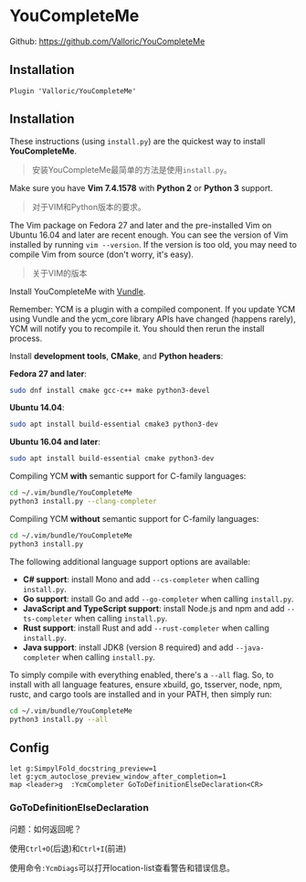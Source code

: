 # YouCompleteMe

Github: https://github.com/Valloric/YouCompleteMe

## Installation

```vim
Plugin 'Valloric/YouCompleteMe'
```

## Installation

These instructions (using `install.py`) are the quickest way to install **YouCompleteMe**.

> 安装YouCompleteMe最简单的方法是使用`install.py`。

Make sure you have **Vim 7.4.1578** with **Python 2** or **Python 3** support.

> 对于VIM和Python版本的要求。

The Vim package on Fedora 27 and later and the pre-installed Vim on Ubuntu 16.04 and later are recent enough. You can see the version of Vim installed by running `vim --version`. If the version is too old, you may need to compile Vim from source (don't worry, it's easy).

> 关于VIM的版本

Install YouCompleteMe with [Vundle](https://github.com/VundleVim/Vundle.vim#about).

Remember: YCM is a plugin with a compiled component. If you update YCM using Vundle and the ycm_core library APIs have changed (happens rarely), YCM will notify you to recompile it. You should then rerun the install process.

Install **development tools**, **CMake**, and **Python headers**:

**Fedora 27 and later**:

```bash
sudo dnf install cmake gcc-c++ make python3-devel
```

**Ubuntu 14.04**:

```bash
sudo apt install build-essential cmake3 python3-dev
```

**Ubuntu 16.04 and later**:

```bash
sudo apt install build-essential cmake python3-dev
```

Compiling YCM **with** semantic support for C-family languages:

```bash
cd ~/.vim/bundle/YouCompleteMe
python3 install.py --clang-completer
```

Compiling YCM **without** semantic support for C-family languages:

```bash
cd ~/.vim/bundle/YouCompleteMe
python3 install.py
```

The following additional language support options are available:

- **C# support**: install Mono and add `--cs-completer` when calling `install.py`.
- **Go support**: install Go and add `--go-completer` when calling `install.py`.
- **JavaScript and TypeScript support**: install Node.js and npm and add `--ts-completer` when calling `install.py`.
- **Rust support**: install Rust and add `--rust-completer` when calling `install.py`.
- **Java support**: install JDK8 (version 8 required) and add `--java-completer` when calling `install.py`.

To simply compile with everything enabled, there's a `--all` flag. So, to install with all language features, ensure xbuild, go, tsserver, node, npm, rustc, and cargo tools are installed and in your PATH, then simply run:

```bash
cd ~/.vim/bundle/YouCompleteMe
python3 install.py --all
```

## Config

```vim
let g:SimpylFold_docstring_preview=1
let g:ycm_autoclose_preview_window_after_completion=1
map <leader>g  :YcmCompleter GoToDefinitionElseDeclaration<CR>
```

### GoToDefinitionElseDeclaration

问题：如何返回呢？

使用`Ctrl+O`(后退)和`Ctrl+I`(前进)


使用命令`:YcmDiags`可以打开location-list查看警告和错误信息。






